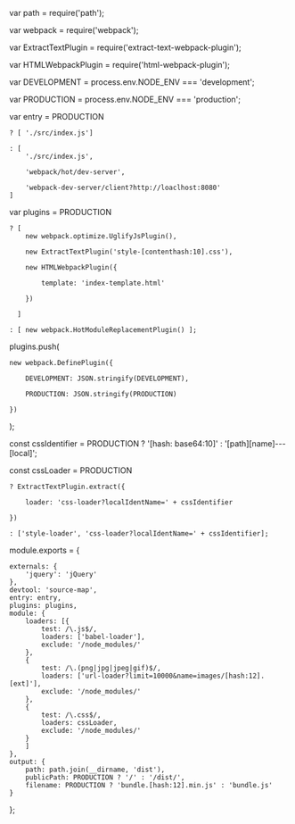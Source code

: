 var path = require('path');

var webpack = require('webpack');

var ExtractTextPlugin = require('extract-text-webpack-plugin');

var HTMLWebpackPlugin = require('html-webpack-plugin');

var DEVELOPMENT = process.env.NODE_ENV === 'development';

var PRODUCTION = process.env.NODE_ENV === 'production';

var entry = PRODUCTION

    ? [ './src/index.js']
    
    : [
        './src/index.js',
        
        'webpack/hot/dev-server',
        
        'webpack-dev-server/client?http://loaclhost:8080'
    ]

var plugins = PRODUCTION

    ? [
        new webpack.optimize.UglifyJsPlugin(),
        
        new ExtractTextPlugin('style-[contenthash:10].css'),
        
        new HTMLWebpackPlugin({
        
            template: 'index-template.html'
            
        })
        
      ]
      
    : [ new webpack.HotModuleReplacementPlugin() ];
    
plugins.push(

    new webpack.DefinePlugin({
    
        DEVELOPMENT: JSON.stringify(DEVELOPMENT),
        
        PRODUCTION: JSON.stringify(PRODUCTION)
        
    })
    
);

const cssIdentifier = PRODUCTION ? '[hash: base64:10]' : '[path][name]---[local]';

const cssLoader = PRODUCTION

    ? ExtractTextPlugin.extract({
    
        loader: 'css-loader?localIdentName=' + cssIdentifier
        
    })
    
    : ['style-loader', 'css-loader?localIdentName=' + cssIdentifier];
    

module.exports = {

    externals: {
        'jquery': 'jQuery'
    },
    devtool: 'source-map',
    entry: entry,
    plugins: plugins,
    module: {
        loaders: [{
            test: /\.js$/,
            loaders: ['babel-loader'],
            exclude: '/node_modules/'
        },
        {
            test: /\.(png|jpg|jpeg|gif)$/,
            loaders: ['url-loader?limit=10000&name=images/[hash:12].[ext]'],
            exclude: '/node_modules/'
        },
        {
            test: /\.css$/,
            loaders: cssLoader,
            exclude: '/node_modules/'
        }
        ]
    },
    output: {
        path: path.join(__dirname, 'dist'),
        publicPath: PRODUCTION ? '/' : '/dist/',
        filename: PRODUCTION ? 'bundle.[hash:12].min.js' : 'bundle.js'
    }
};
